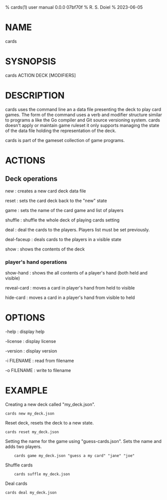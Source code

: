 % cards(1) user manual 0.0.0 07bf70f
% R. S. Doiel
% 2023-06-05

# NAME

cards

# SYSNOPSIS

cards ACTION DECK [MODIFIERS]

# DESCRIPTION

cards uses the command line an a data file presenting the
deck to play card games. The form of the command uses a verb
and modifier structure similar to programs a like the Go compiler
and Git source versioning system.  cards doesn't apply or
maintain game ruleset it only supports managing the state of the
data file holding the representation of the deck.

cards is part of the gameset collection of game programs.

# ACTIONS

## Deck operations

new
: creates a new card deck data file

reset
: sets the card deck back to the "new" state

game
: sets the name of the card game and list of players

shuffle
: shuffle the whole deck of playing cards setting

deal
: deal the cards to the players. Players list must be set previously.

deal-faceup
: deals cards to the players in a visible state

show
: shows the contents of the deck

### player's hand operations

show-hand
: shows the all contents of a player's hand (both held and visible)

reveal-card
: moves a card in player's hand from held to visible

hide-card
: moves a card in a player's hand from visible to held

# OPTIONS

-help
: display help

-license
: display license

-version
: display version

-i FILENAME
: read from filename

-o FILENAME
: write to filename


# EXAMPLE

Creating a new deck called "my_deck.json".

~~~
cards new my_deck.json
~~~

Reset deck, resets the deck to a new state.

~~~
cards reset my_deck.json
~~~

Setting the name for the game using "guess-cards.json".
Sets the name and adds two players.

~~~
	cards game my_deck.json "guess a my card" "jane" "joe"
~~~

Shuffle cards

~~~
	cards suffle my_deck.json
~~~

Deal cards

~~~
cards deal my_deck.json
~~~


